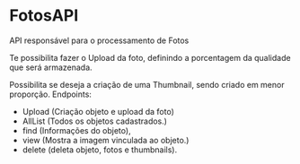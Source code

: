 # FotosAPI
API responsável para o processamento de Fotos

Te possibilita fazer o Upload da foto, definindo a porcentagem da qualidade que será armazenada. 

Possibilita se deseja a criação de uma Thumbnail, sendo criado em menor proporção. 
Endpoints: 
- Upload (Criação objeto e upload da foto)
- AllList (Todos os objetos cadastrados.)
- find (Informações do objeto), 
- view (Mostra a imagem vinculada ao objeto.)
- delete (deleta objeto, fotos e thumbnails).

